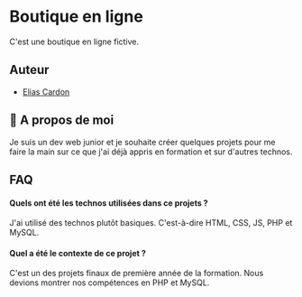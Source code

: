 # Boutique en ligne

C'est une boutique en ligne fictive.

## Auteur

- [Elias Cardon](https://www.github.com/elias-cardon)


## 🚀 A propos de moi
Je suis un dev web junior et je souhaite créer quelques projets pour me faire la main sur ce que j'ai déjà appris en formation et sur d'autres technos.
## FAQ

#### Quels ont été les technos utilisées dans ce projets ?

J'ai utilisé des technos plutôt basiques. C'est-à-dire HTML, CSS, JS, PHP et MySQL.

#### Quel a été le contexte de ce projet ?

C'est un des projets finaux de première année de la formation. Nous devions montrer nos compétences en PHP et MySQL.
